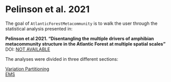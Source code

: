 
<!-- README.md is generated from README.Rmd. Please edit that file -->

# Pelinson et al. 2021

<!-- badges: start -->
<!-- badges: end -->

The goal of `AtlanticForestMetacommunity` is to walk the user through
the statistical analysis presented in:

**Pelinson et al 2021. “Disentangling the multiple drivers of amphibian
metacommunity structure in the Atlantic Forest at multiple spatial
scales”**  
DOI: [NOT AVAILABLE](link)

The analyses were divided in three different sections:

[Variation
Partitioning](https://github.com/RodolfoPelinson/AtlanticForestMetacommunity/blob/master/VarPart/Variation-Partitioning.md)  
[EMS](https://github.com/RodolfoPelinson/AtlanticForestMetacommunity/blob/master/EMS/EMS.md)
